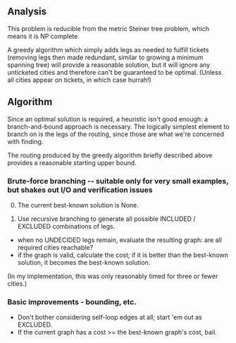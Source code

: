 ## Analysis

This problem is reducible from the metric Steiner tree problem, which means it is NP complete.  

A greedy algorithm which simply adds legs as needed to fulfill tickets (removing legs then made redundant, similar to growing a minimum spanning tree) will provide a reasonable solution, but it will ignore any unticketed cities and therefore can't be guaranteed to be optimal.  (Unless all cities appear on tickets, in which case hurrah!)


## Algorithm

Since an optimal solution is required, a heuristic isn't good enough: a branch-and-bound approach is necessary.  The logically simplest element to branch on is the legs of the routing, since those are what we're concerned with finding.

The routing produced by the greedy algorithm briefly described above provides a reasonable starting upper bound.

### Brute-force branching -- suitable only for very small examples, but shakes out I/O and verification issues

0. The current best-known solution is None.

1. Use recursive branching to generate all possible INCLUDED / EXCLUDED combinations of legs.
  - when no UNDECIDED legs remain, evaluate the resulting graph: are all required cities reachable?
  - if the graph is valid, calculate the cost; if it is better than the best-known solution, it becomes the best-known solution.

(In my implementation, this was only reasonably timed for three or fewer cities.)

### Basic improvements - bounding, etc.

- Don't bother considering self-loop edges at all; start 'em out as EXCLUDED.
- If the current graph has a cost >= the best-known graph's cost, bail.
